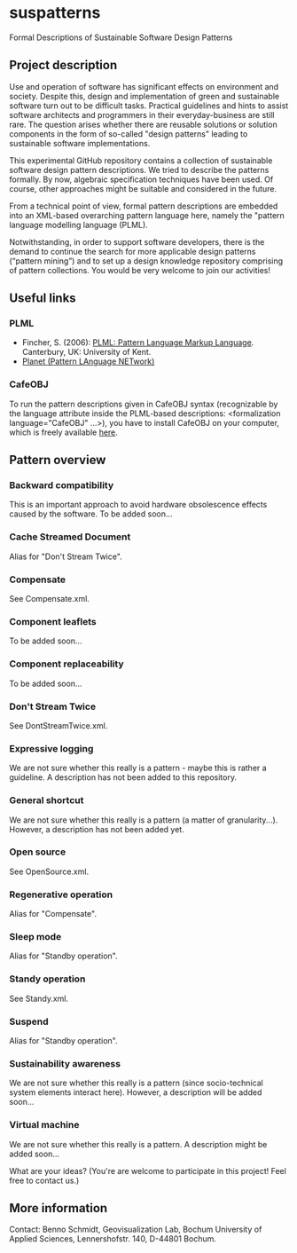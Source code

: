 # suspatterns
Formal Descriptions of Sustainable Software Design Patterns

## Project description
Use and operation of software has significant effects on environment and society. Despite this, design and implementation of 
green and sustainable software turn out to be difficult tasks. Practical guidelines and hints to assist software architects and 
programmers in their everyday-business are still rare. The question arises whether there are reusable solutions or solution 
components in the form of so-called "design patterns" leading to sustainable software implementations. 

This experimental GitHub repository contains a collection of sustainable software design pattern descriptions. We tried to 
describe the patterns formally. By now, algebraic specification techniques have been used. Of course, other approaches might be 
suitable and considered in the future.    

From a technical point of view, formal pattern descriptions are embedded into an XML-based overarching pattern language here, 
namely the "pattern language modelling language (PLML). 

Notwithstanding, in order to support software developers, there is the demand to continue the search for more applicable design 
patterns (“pattern mining”) and to set up a design knowledge repository comprising of pattern collections. You would be very 
welcome to join our activities!

## Useful links
### PLML
* Fincher, S. (2006): [PLML: Pattern Language Markup Language](https://www.cs.kent.ac.uk/people/staff/saf/patterns/plml.html). Canterbury, UK: University of Kent. 
* [Planet (Pattern LAnguage NETwork)](https://patternlanguagenetwork.wordpress.com)

### CafeOBJ
To run the pattern descriptions given in CafeOBJ syntax (recognizable by the language attribute inside the PLML-based 
descriptions: <formalization language="CafeOBJ" ...>), you have to install CafeOBJ on your computer, which is freely available 
[here](https://cafeobj.org/).

## Pattern overview
### Backward compatibility
This is an important approach to avoid hardware obsolescence effects caused by the software. To be added soon...
### Cache Streamed Document
Alias for "Don't Stream Twice".
### Compensate
See Compensate.xml.
### Component leaflets
To be added soon...
### Component replaceability
To be added soon...
### Don't Stream Twice
See DontStreamTwice.xml.
### Expressive logging
We are not sure whether this really is a pattern - maybe this is rather a guideline. A description has not been added to this 
repository.
### General shortcut
We are not sure whether this really is a pattern (a matter of granularity...). However, a description has not been added yet.
### Open source
See OpenSource.xml.
### Regenerative operation
Alias for "Compensate".
### Sleep mode
Alias for "Standby operation".
### Standy operation
See Standy.xml.
### Suspend
Alias for "Standby operation".
### Sustainability awareness
We are not sure whether this really is a pattern (since socio-technical system elements interact here). However, a description 
will be added soon...
### Virtual machine
We are not sure whether this really is a pattern. A description might be added soon...
 
What are your ideas? (You're are welcome to participate in this project! Feel free to contact us.)
 
## More information
Contact: Benno Schmidt, Geovisualization Lab, Bochum University of Applied Sciences, Lennershofstr. 140, D-44801 Bochum.
